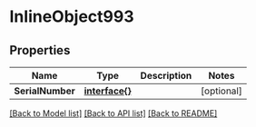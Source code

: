 # InlineObject993

## Properties

Name | Type | Description | Notes
------------ | ------------- | ------------- | -------------
**SerialNumber** | [**interface{}**](.md) |  | [optional] 

[[Back to Model list]](../README.md#documentation-for-models) [[Back to API list]](../README.md#documentation-for-api-endpoints) [[Back to README]](../README.md)


